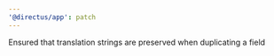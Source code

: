 ```yaml
---
'@directus/app': patch
---
```


Ensured that translation strings are preserved when duplicating a field
